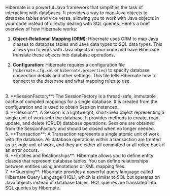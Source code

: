 Hibernate is a powerful Java framework that simplifies the task of interacting with databases. It provides a way to map Java objects to database tables and vice versa, allowing you to work with Java objects in your code instead of directly dealing with SQL queries. Here's a brief overview of how Hibernate works:<br>

1. **Object-Relational Mapping (ORM)**: Hibernate uses ORM to map Java classes to database tables and Java data types to SQL data types. This allows you to work with Java objects in your code and have Hibernate translate these objects into database operations.<br>

2. **Configuration**: Hibernate requires a configuration file (`hibernate.cfg.xml` or `hibernate.properties`) to specify database connection details and other settings. This file tells Hibernate how to connect to the database and what mapping rules to use.
<br>
3. **SessionFactory**: The SessionFactory is a thread-safe, immutable cache of compiled mappings for a single database. It is created from the configuration and is used to obtain Session instances.
<br>
4. **Session**: A Session is a lightweight, short-lived object representing a single unit of work with the database. It provides methods to create, read, update, and delete (CRUD) database operations. Sessions are obtained from the SessionFactory and should be closed when no longer needed.
<br>
5. **Transaction**: A Transaction represents a single atomic unit of work with the database. All database operations within a transaction are treated as a single unit of work, and they are either all committed or all rolled back if an error occurs.
<br>
6. **Entities and Relationships**: Hibernate allows you to define entity classes that represent database tables. You can define relationships between entities using annotations or XML mapping files.
<br>
7. **Querying**: Hibernate provides a powerful query language called Hibernate Query Language (HQL), which is similar to SQL but operates on Java objects instead of database tables. HQL queries are translated into SQL queries by Hibernate.
